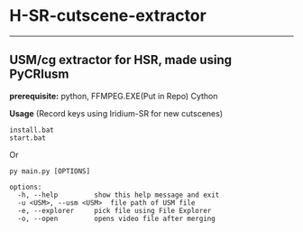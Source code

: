 # H-SR-cutscene-extractor
---
USM/cg extractor for HSR, made using PyCRIusm
---
**prerequisite:**
python, 
FFMPEG.EXE(Put in Repo)
Cython

**Usage**
(Record keys using Iridium-SR for new cutscenes)
```
install.bat
start.bat
```
Or
```
py main.py [OPTIONS]

options:
  -h, --help         show this help message and exit
  -u <USM>, --usm <USM>  file path of USM file
  -e, --explorer     pick file using File Explorer
  -o, --open         opens video file after merging
```
